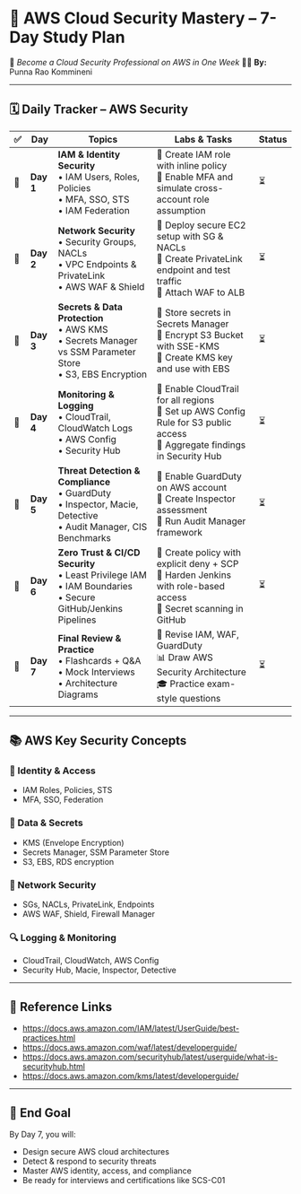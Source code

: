 # 🔐 AWS Cloud Security Mastery – 7-Day Study Plan
🧠 *Become a Cloud Security Professional on AWS in One Week*
👨‍💻 **By:** Punna Rao Kommineni

---

## 🗓️ Daily Tracker – AWS Security

| ✅ | Day | Topics | Labs & Tasks | Status |
|----|-----|--------|--------------|--------|
| 🔲 | **Day 1** | **IAM & Identity Security**<br>• IAM Users, Roles, Policies<br>• MFA, SSO, STS<br>• IAM Federation | 🔧 Create IAM role with inline policy<br>🔧 Enable MFA and simulate cross-account role assumption | ⏳ |
| 🔲 | **Day 2** | **Network Security**<br>• Security Groups, NACLs<br>• VPC Endpoints & PrivateLink<br>• AWS WAF & Shield | 🔧 Deploy secure EC2 setup with SG & NACLs<br>🔧 Create PrivateLink endpoint and test traffic<br>🔧 Attach WAF to ALB | ⏳ |
| 🔲 | **Day 3** | **Secrets & Data Protection**<br>• AWS KMS<br>• Secrets Manager vs SSM Parameter Store<br>• S3, EBS Encryption | 🔧 Store secrets in Secrets Manager<br>🔧 Encrypt S3 Bucket with SSE-KMS<br>🔧 Create KMS key and use with EBS | ⏳ |
| 🔲 | **Day 4** | **Monitoring & Logging**<br>• CloudTrail, CloudWatch Logs<br>• AWS Config<br>• Security Hub | 🔧 Enable CloudTrail for all regions<br>🔧 Set up AWS Config Rule for S3 public access<br>🔧 Aggregate findings in Security Hub | ⏳ |
| 🔲 | **Day 5** | **Threat Detection & Compliance**<br>• GuardDuty<br>• Inspector, Macie, Detective<br>• Audit Manager, CIS Benchmarks | 🔧 Enable GuardDuty on AWS account<br>🔧 Create Inspector assessment<br>🔧 Run Audit Manager framework | ⏳ |
| 🔲 | **Day 6** | **Zero Trust & CI/CD Security**<br>• Least Privilege IAM<br>• IAM Boundaries<br>• Secure GitHub/Jenkins Pipelines | 🔧 Create policy with explicit deny + SCP<br>🔧 Harden Jenkins with role-based access<br>🔧 Secret scanning in GitHub | ⏳ |
| 🔲 | **Day 7** | **Final Review & Practice**<br>• Flashcards + Q&A<br>• Mock Interviews<br>• Architecture Diagrams | 🧠 Revise IAM, WAF, GuardDuty<br>📊 Draw AWS Security Architecture<br>🎓 Practice exam-style questions | ⏳ |

---

## 📚 AWS Key Security Concepts

### 🔐 Identity & Access
- IAM Roles, Policies, STS
- MFA, SSO, Federation

### 🔏 Data & Secrets
- KMS (Envelope Encryption)
- Secrets Manager, SSM Parameter Store
- S3, EBS, RDS encryption

### 🧱 Network Security
- SGs, NACLs, PrivateLink, Endpoints
- AWS WAF, Shield, Firewall Manager

### 🔍 Logging & Monitoring
- CloudTrail, CloudWatch, AWS Config
- Security Hub, Macie, Inspector, Detective

---

## 📎 Reference Links
- https://docs.aws.amazon.com/IAM/latest/UserGuide/best-practices.html
- https://docs.aws.amazon.com/waf/latest/developerguide/
- https://docs.aws.amazon.com/securityhub/latest/userguide/what-is-securityhub.html
- https://docs.aws.amazon.com/kms/latest/developerguide/

---

## 🏁 End Goal
By Day 7, you will:
- Design secure AWS cloud architectures
- Detect & respond to security threats
- Master AWS identity, access, and compliance
- Be ready for interviews and certifications like SCS-C01
